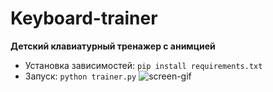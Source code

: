 # Keyboard-trainer
**Детский клавиатурный тренажер с анимцией**

* Установка зависимостей: `pip install requirements.txt`
* Запуск: `python trainer.py`
![screen-gif](demo_keyboard.gif)
